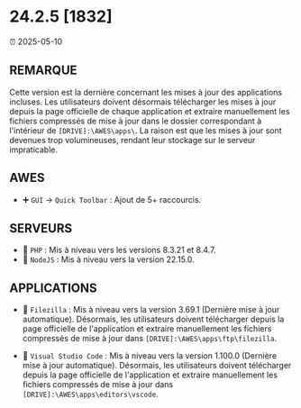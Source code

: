 # 24.2.5 [1832]

⏰ 2025-05-10  

## REMARQUE  
Cette version est la dernière concernant les mises à jour des applications incluses. Les utilisateurs doivent désormais télécharger les mises à jour depuis la page officielle de chaque application et extraire manuellement les fichiers compressés de mise à jour dans le dossier correspondant à l'intérieur de `[DRIVE]:\AWES\apps\`. La raison est que les mises à jour sont devenues trop volumineuses, rendant leur stockage sur le serveur impraticable.  

## AWES  
- ➕ `GUI` -> `Quick Toolbar` : Ajout de 5+ raccourcis.  

## SERVEURS  
- 🔄 `PHP` : Mis à niveau vers les versions 8.3.21 et 8.4.7.  
- 🔄 `NodeJS` : Mis à niveau vers la version 22.15.0.  

## APPLICATIONS  
- 🔄 `Filezilla` : Mis à niveau vers la version 3.69.1 (Dernière mise à jour automatique). Désormais, les utilisateurs doivent télécharger depuis la page officielle de l'application et extraire manuellement les fichiers compressés de mise à jour dans `[DRIVE]:\AWES\apps\ftp\filezilla`.  

- 🔄 `Visual Studio Code` : Mis à niveau vers la version 1.100.0 (Dernière mise à jour automatique). Désormais, les utilisateurs doivent télécharger depuis la page officielle de l'application et extraire manuellement les fichiers compressés de mise à jour dans `[DRIVE]:\AWES\apps\editors\vscode`.  
